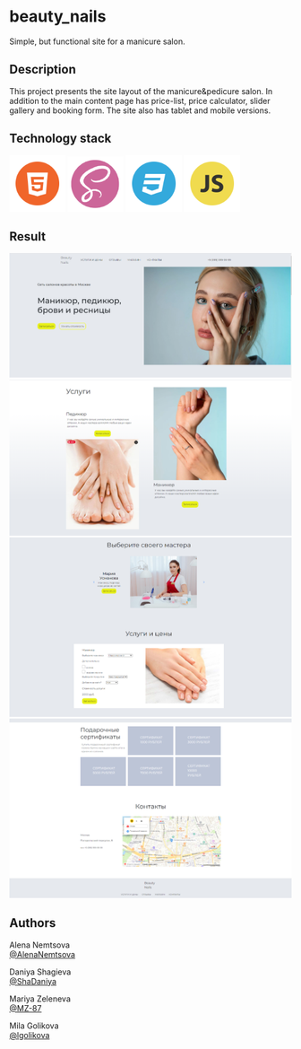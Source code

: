 # beauty_nails

Simple, but functional site for a manicure salon.

## Description

This project presents the site layout of the manicure&pedicure salon.
In addition to the main content page has price-list, price calculator, slider gallery and booking form.
The site also has tablet and mobile versions.

## Technology stack
<p><img src="src\images\HTML.png" alt="HTML" width="100rem"/>
<img src="src\images\SASS.png" alt="SASS" width="100rem"/>
<img src="src\images\CSS.png" alt="CSS" width="100rem"/>
<img src="src\images\JS.png" alt="JS" width="100rem"/></p>


## Result

<p><img src="src\images\Capture1.PNG" alt="beauty_nails-result"/>
<img src="src\images\Capture2.PNG" alt="beauty_nails-result"/>
<img src="src\images\Capture3.PNG" alt="beauty_nails-result"/>
<img src="src\images\Capture4.PNG" alt="beauty_nails-result"/></p>


## Authors

Alena Nemtsova<br>
[@AlenaNemtsova](https://github.com/AlenaNemtsova)

Daniya Shagieva<br>
[@ShaDaniya](https://github.com/ShaDaniya)

Mariya Zeleneva<br>
[@MZ-87](https://github.com/MZ-87)

Mila Golikova<br>
[@lgolikova](https://github.com/lgolikova)
